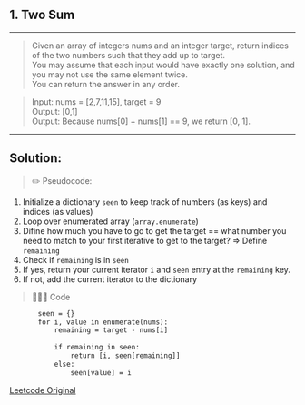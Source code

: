 ## 1. Two Sum

--------------------

> Given an array of integers nums and an integer target, return indices of the two numbers such that they add up to target.\
You may assume that each input would have exactly one solution, and you may not use the same element twice.\
You can return the answer in any order.

> Input: nums = [2,7,11,15], target = 9\
Output: [0,1]\
Output: Because nums[0] + nums[1] == 9, we return [0, 1].

--------------------

## Solution: 

> ✏️ Pseudocode:

1. Initialize a dictionary ```seen``` to keep track of numbers (as keys) and indices (as values)
2. Loop over enumerated array (```array.enumerate```)
3. Difine how much you have to go to get the target == what number you need to match to your first iterative to get to the target? => Define ```remaining``` 
4. Check if ```remaining``` is in ```seen```
5. If yes, return your current iterator ```i``` and ```seen``` entry at the ```remaining``` key.
6. If not, add the current iterator to the dictionary 


> 👩🏼‍💻 Code

```    def twoSum(self, nums: List[int], target: int) -> List[int]:
       seen = {}
       for i, value in enumerate(nums):
           remaining = target - nums[i]
           
           if remaining in seen:
               return [i, seen[remaining]]
           else:
               seen[value] = i  
```

[Leetcode Original](https://leetcode.com/problems/two-sum)